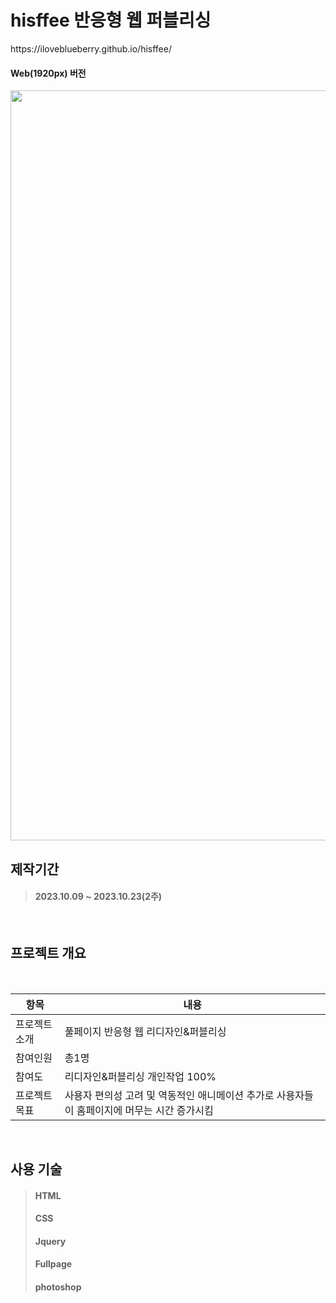 
<h1>hisffee 반응형 웹 퍼블리싱</h1>
https://iloveblueberry.github.io/hisffee/

<br>
<h4>Web(1920px) 버전</h4>
<img src="https://github.com/Iloveblueberry/hisffee/assets/116944280/bad801f8-46a4-45c0-80f3-f105e30379b6"  width="600" height="1200"/>


<br>

<h2>제작기간</h2>

> <h4>2023.10.09 ~ 2023.10.23(2주)</h4>
<br>
<h2>프로젝트 개요</h2>
<br>

|항목|내용|
|------|---|
|프로젝트 소개|풀페이지 반응형 웹 리디자인&퍼블리싱|
|참여인원|총1명|
|참여도|리디자인&퍼블리싱 개인작업 100%|
|프로젝트 목표|사용자 편의성 고려 및 역동적인 애니메이션 추가로 사용자들이 홈페이지에 머무는 시간 증가시킴|

<br>
<h2>사용 기술</h2>

><h4>HTML</h4>
><h4>CSS</h4>
><h4>Jquery</h4>
><h4>Fullpage</h4>
><h4>photoshop</h4>

